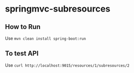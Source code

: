 # springmvc-subresources

## How to Run
Use `mvn clean install spring-boot:run`

## To test API
Use `curl http://localhost:9015/resources/1/subresources/2`
